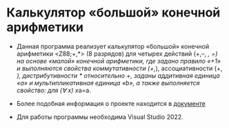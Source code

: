 # Калькулятор «большой» конечной арифметики

- Данная программа реализует калькулятор «большой» конечной арифметики <Z88;+,*> (8 разрядов) для четырех действий (+,–, *, ÷) на основе «малой» конечной арифметики, где задано правило «+1» и выполняются свойства коммутативности (+,*), ассоциативности (+, *), дистрибутивности * относительно +, заданы аддитивная единица «a» и мультипликативная единица «b», а также выполняется свойство: для (∀ х) х*a=a.

- Более подобная информация о проекте находится в [документе](https://github.com/Olexas/Big_Arithmetic_Calculator/blob/master/Отчет.pdf)
- Для работы программы необходима Visual Studio 2022.
